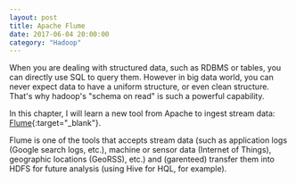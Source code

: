 ```yaml
---
layout: post
title: Apache Flume
date: 2017-06-04 20:00:00
category: "Hadoop"
---
```


When you are dealing with structured data, such as RDBMS or tables, you can directly use SQL to query them. However in big data world, you can never expect data to have a uniform structure, or even clean structure. That's why hadoop's "schema on read" is such a powerful capability.

In this chapter, I will learn a new tool from Apache to ingest stream data: [Flume](https://hortonworks.com/apache/flume/){:target="_blank"}.

Flume is one of the tools that accepts stream data (such as application logs (Google search logs, etc.), machine or sensor data (Internet of Things), geographic locations (GeoRSS), etc.) and (garenteed) transfer them into HDFS for future analysis (using Hive for HQL, for example).

